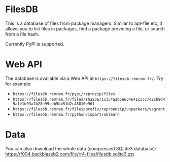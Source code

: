 FilesDB
=======

This is a database of files from package managers. Similar to apt-file etc, it allows you to list files in packages, find a package providing a file, or search from a file hash.

Currently PyPI is supported.

# Web API

The database is available via a Web API at `https://filesdb.remram.fr/`. Try for example:

* `https://filesdb.remram.fr/pypi/reprozip/files`
* `https://filesdb.remram.fr/files/sha256/1c354a2b5e634641c3cc7c2cb9d49a1e1b93a1b28e99ceb5bb51d2c48010e961`
* `https://filesdb.remram.fr/files/prefix/reprounzip/unpackers/vagrant`
* `https://filesdb.remram.fr/python/import/sklearn`

# Data

You can also download the whole data (compressed SQLite3 database): https://f004.backblazeb2.com/file/rr4-files/filesdb.sqlite3.zst
